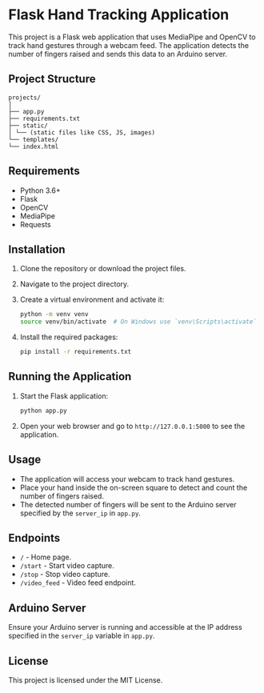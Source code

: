 # Flask Hand Tracking Application

This project is a Flask web application that uses MediaPipe and OpenCV to track hand gestures through a webcam feed. The application detects the number of fingers raised and sends this data to an Arduino server.

## Project Structure


    projects/
    │
    ├── app.py
    ├── requirements.txt
    ├── static/
    │ └── (static files like CSS, JS, images)
    └── templates/
    └── index.html




## Requirements

- Python 3.6+
- Flask
- OpenCV
- MediaPipe
- Requests

## Installation

1. Clone the repository or download the project files.

2. Navigate to the project directory.

3. Create a virtual environment and activate it:
    ```bash
    python -m venv venv
    source venv/bin/activate  # On Windows use `venv\Scripts\activate`
    ```

4. Install the required packages:
    ```bash
    pip install -r requirements.txt
    ```

## Running the Application

1. Start the Flask application:
    ```bash
    python app.py
    ```

2. Open your web browser and go to `http://127.0.0.1:5000` to see the application.

## Usage

- The application will access your webcam to track hand gestures.
- Place your hand inside the on-screen square to detect and count the number of fingers raised.
- The detected number of fingers will be sent to the Arduino server specified by the `server_ip` in `app.py`.

## Endpoints

- `/` - Home page.
- `/start` - Start video capture.
- `/stop` - Stop video capture.
- `/video_feed` - Video feed endpoint.

## Arduino Server

Ensure your Arduino server is running and accessible at the IP address specified in the `server_ip` variable in `app.py`.

## License

This project is licensed under the MIT License.
